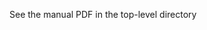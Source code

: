 <!---
[![Build Status](https://travis-ci.org/calccrypto/sst-macro.svg?branch=lanl)](https://travis-ci.org/calccrypto/sst-macro)
-->
See the manual PDF in the top-level directory
